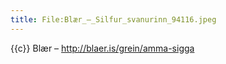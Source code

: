 ```yaml
---
title: File:Blær_–_Silfur_svanurinn_94116.jpeg
---
```


{{c}} Blær – http://blaer.is/grein/amma-sigga

